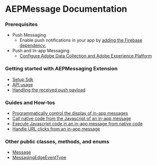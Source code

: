 #  AEPMessage Documentation

### Prerequisites

- Push Messaging
  - Enable push notifications in your app by [adding the Firebase dependency.](https://firebase.google.com/docs/cloud-messaging/android/client)
- Push and In-app Messaging
  - [Configure Adobe Data Collection and Adobe Experience Platform](./sources/edge-and-launch-configuration.md)


### Getting started with AEPMessaging Extension

- [Setup Sdk](./sources/setup-sdk.md)
- [API usage](./sources/api-usage.md)
- [Handling the received push payload](./sources/messaging-push-payload.md)

### Guides and How-tos

- [Programmatically control the display of in-app messages](./sources/how-to-messaging-delegate.md)
- [Call native code from the Javascript of an in-app message](./sources/how-to-call-native-from-javascript.md)
- [Execute Javascript code in an in-app message from native code](./sources/how-to-call-javascript-from-native.md)
- [Handle URL clicks from an in-app message](./sources/how-to-handle-url-clicks.md)

### Other public classes, methods, and enums

- [Message](./sources/class-message.md)
- [MessagingEdgeEventType](./sources/enum-messaging-edge-event-type.md)

